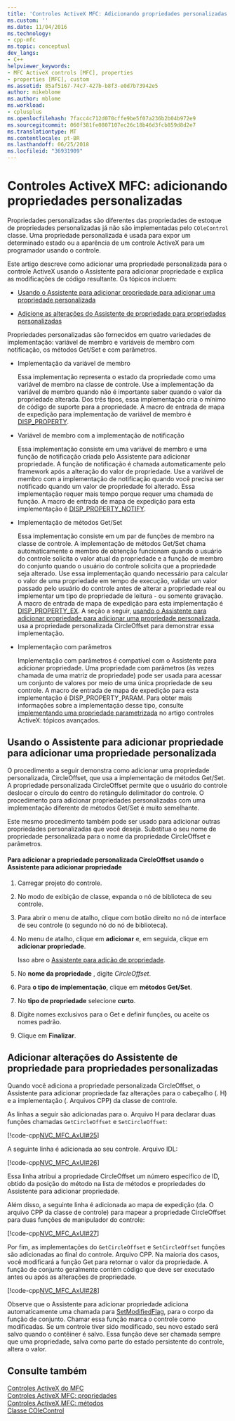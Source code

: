 ```yaml
---
title: 'Controles ActiveX MFC: Adicionando propriedades personalizadas | Microsoft Docs'
ms.custom: ''
ms.date: 11/04/2016
ms.technology:
- cpp-mfc
ms.topic: conceptual
dev_langs:
- C++
helpviewer_keywords:
- MFC ActiveX controls [MFC], properties
- properties [MFC], custom
ms.assetid: 85af5167-74c7-427b-b8f3-e0d7b73942e5
author: mikeblome
ms.author: mblome
ms.workload:
- cplusplus
ms.openlocfilehash: 7facc4c712d070cffe9be5f07a236b2b04b972e9
ms.sourcegitcommit: 060f381fe0807107ec26c18b46d3fcb859d8d2e7
ms.translationtype: MT
ms.contentlocale: pt-BR
ms.lasthandoff: 06/25/2018
ms.locfileid: "36931909"
---
```

# <a name="mfc-activex-controls-adding-custom-properties"></a>Controles ActiveX MFC: adicionando propriedades personalizadas
Propriedades personalizadas são diferentes das propriedades de estoque de propriedades personalizadas já não são implementadas pelo `COleControl` classe. Uma propriedade personalizada é usada para expor um determinado estado ou a aparência de um controle ActiveX para um programador usando o controle.  
  
 Este artigo descreve como adicionar uma propriedade personalizada para o controle ActiveX usando o Assistente para adicionar propriedade e explica as modificações de código resultante. Os tópicos incluem:  
  
-   [Usando o Assistente para adicionar propriedade para adicionar uma propriedade personalizada](#_core_using_classwizard_to_add_a_custom_property)  
  
-   [Adicione as alterações do Assistente de propriedade para propriedades personalizadas](#_core_classwizard_changes_for_custom_properties)  
  
 Propriedades personalizadas são fornecidos em quatro variedades de implementação: variável de membro e variáveis de membro com notificação, os métodos Get/Set e com parâmetros.  
  
-   Implementação da variável de membro  
  
     Essa implementação representa o estado da propriedade como uma variável de membro na classe de controle. Use a implementação da variável de membro quando não é importante saber quando o valor da propriedade alterada. Dos três tipos, essa implementação cria o mínimo de código de suporte para a propriedade. A macro de entrada de mapa de expedição para implementação de variável de membro é [DISP_PROPERTY](../mfc/reference/dispatch-maps.md#disp_property).  
  
-   Variável de membro com a implementação de notificação  
  
     Essa implementação consiste em uma variável de membro e uma função de notificação criada pelo Assistente para adicionar propriedade. A função de notificação é chamada automaticamente pelo framework após a alteração do valor de propriedade. Use a variável de membro com a implementação de notificação quando você precisa ser notificado quando um valor de propriedade foi alterado. Essa implementação requer mais tempo porque requer uma chamada de função. A macro de entrada de mapa de expedição para esta implementação é [DISP_PROPERTY_NOTIFY](../mfc/reference/dispatch-maps.md#disp_property_notify).  
  
-   Implementação de métodos Get/Set  
  
     Essa implementação consiste em um par de funções de membro na classe de controle. A implementação de métodos Get/Set chama automaticamente o membro de obtenção funcionam quando o usuário do controle solicita o valor atual da propriedade e a função de membro do conjunto quando o usuário do controle solicita que a propriedade seja alterado. Use essa implementação quando necessário para calcular o valor de uma propriedade em tempo de execução, validar um valor passado pelo usuário do controle antes de alterar a propriedade real ou implementar um tipo de propriedade de leitura - ou somente gravação. A macro de entrada de mapa de expedição para esta implementação é [DISP_PROPERTY_EX](../mfc/reference/dispatch-maps.md#disp_property_ex). A seção a seguir, [usando o Assistente para adicionar propriedade para adicionar uma propriedade personalizada](#_core_using_classwizard_to_add_a_custom_property), usa a propriedade personalizada CircleOffset para demonstrar essa implementação.  
  
-   Implementação com parâmetros  
  
     Implementação com parâmetros é compatível com o Assistente para adicionar propriedade. Uma propriedade com parâmetros (às vezes chamada de uma matriz de propriedade) pode ser usada para acessar um conjunto de valores por meio de uma única propriedade de seu controle. A macro de entrada de mapa de expedição para esta implementação é DISP_PROPERTY_PARAM. Para obter mais informações sobre a implementação desse tipo, consulte [implementando uma propriedade parametrizada](../mfc/mfc-activex-controls-advanced-topics.md) no artigo controles ActiveX: tópicos avançados.  
  
##  <a name="_core_using_classwizard_to_add_a_custom_property"></a> Usando o Assistente para adicionar propriedade para adicionar uma propriedade personalizada  
 O procedimento a seguir demonstra como adicionar uma propriedade personalizada, CircleOffset, que usa a implementação de métodos Get/Set. A propriedade personalizada CircleOffset permite que o usuário do controle deslocar o círculo do centro do retângulo delimitador do controle. O procedimento para adicionar propriedades personalizadas com uma implementação diferente de métodos Get/Set é muito semelhante.  
  
 Este mesmo procedimento também pode ser usado para adicionar outras propriedades personalizadas que você deseja. Substitua o seu nome de propriedade personalizada para o nome da propriedade CircleOffset e parâmetros.  
  
#### <a name="to-add-the-circleoffset-custom-property-using-the-add-property-wizard"></a>Para adicionar a propriedade personalizada CircleOffset usando o Assistente para adicionar propriedade  
  
1.  Carregar projeto do controle.  
  
2.  No modo de exibição de classe, expanda o nó de biblioteca de seu controle.  
  
3.  Para abrir o menu de atalho, clique com botão direito no nó de interface de seu controle (o segundo nó do nó de biblioteca).  
  
4.  No menu de atalho, clique em **adicionar** e, em seguida, clique em **adicionar propriedade**.  
  
     Isso abre o [Assistente para adição de propriedade](../ide/names-add-property-wizard.md).  
  
5.  No **nome da propriedade** , digite *CircleOffset*.  
  
6.  Para **o tipo de implementação**, clique em **métodos Get/Set**.  
  
7.  No **tipo de propriedade** selecione **curto**.  
  
8.  Digite nomes exclusivos para o Get e definir funções, ou aceite os nomes padrão.  
  
9. Clique em **Finalizar**.  
  
##  <a name="_core_classwizard_changes_for_custom_properties"></a> Adicionar alterações do Assistente de propriedade para propriedades personalizadas  
 Quando você adiciona a propriedade personalizada CircleOffset, o Assistente para adicionar propriedade faz alterações para o cabeçalho (. H) e a implementação (. Arquivos CPP) da classe de controle.  
  
 As linhas a seguir são adicionadas para o. Arquivo H para declarar duas funções chamadas `GetCircleOffset` e `SetCircleOffset`:  
  
 [!code-cpp[NVC_MFC_AxUI#25](../mfc/codesnippet/cpp/mfc-activex-controls-adding-custom-properties_1.h)]  
  
 A seguinte linha é adicionada ao seu controle. Arquivo IDL:  
  
 [!code-cpp[NVC_MFC_AxUI#26](../mfc/codesnippet/cpp/mfc-activex-controls-adding-custom-properties_2.idl)]  
  
 Essa linha atribui a propriedade CircleOffset um número específico de ID, obtido da posição do método na lista de métodos e propriedades do Assistente para adicionar propriedade.  
  
 Além disso, a seguinte linha é adicionada ao mapa de expedição (da. O arquivo CPP da classe de controle) para mapear a propriedade CircleOffset para duas funções de manipulador do controle:  
  
 [!code-cpp[NVC_MFC_AxUI#27](../mfc/codesnippet/cpp/mfc-activex-controls-adding-custom-properties_3.cpp)]  
  
 Por fim, as implementações do `GetCircleOffset` e `SetCircleOffset` funções são adicionadas ao final do controle. Arquivo CPP. Na maioria dos casos, você modificará a função Get para retornar o valor da propriedade. A função de conjunto geralmente contém código que deve ser executado antes ou após as alterações de propriedade.  
  
 [!code-cpp[NVC_MFC_AxUI#28](../mfc/codesnippet/cpp/mfc-activex-controls-adding-custom-properties_4.cpp)]  
  
 Observe que o Assistente para adicionar propriedade adiciona automaticamente uma chamada para [SetModifiedFlag](../mfc/reference/colecontrol-class.md#setmodifiedflag), para o corpo da função de conjunto. Chamar essa função marca o controle como modificadas. Se um controle tiver sido modificado, seu novo estado será salvo quando o contêiner é salvo. Essa função deve ser chamada sempre que uma propriedade, salva como parte do estado persistente do controle, altera o valor.  
  
## <a name="see-also"></a>Consulte também  
 [Controles ActiveX do MFC](../mfc/mfc-activex-controls.md)   
 [Controles ActiveX MFC: propriedades](../mfc/mfc-activex-controls-properties.md)   
 [Controles ActiveX MFC: métodos](../mfc/mfc-activex-controls-methods.md)   
 [Classe COleControl](../mfc/reference/colecontrol-class.md)
